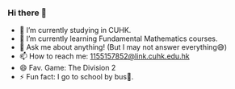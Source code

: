 ### Hi there 👋



- 🔭 I’m currently studying in CUHK.
- 🌱 I’m currently learning Fundamental Mathematics courses.
- 💬 Ask me about anything! (But I may not answer everything😅)
- 📫 How to reach me: 1155157852@link.cuhk.edu.hk
- 😄 Fav. Game: The Division 2
- ⚡ Fun fact: I go to school by bus🚌.

